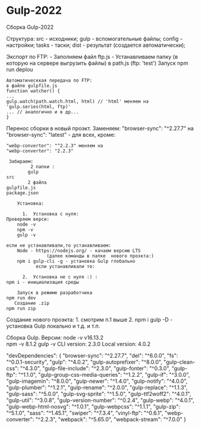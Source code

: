 # Gulp-2022
Сборка Gulp-2022

 Структура:
  src - исходники;
  gulp  - вспомогательные файлы;
      config - настройки;
      tasks - таски;
  dist - результат (создается автоматически);

Экспорт по FTP:
	- Заполняем файл ftp.js
	- Устанавливаем папку (в которую на сервере выгрузить файлы)
 	   в path.js (ftp: 'test')
    Запуск 
	npm run deplou

    Автоматическкая передача по FTP:
	в файле gulpfile.js 
	function watcher() {
	...
	gulp.watch(path.watch.html, html) // 'html' меняем на 'gulp.series(html, ftp)'
	... // аналогично и в др...
	}

Перенос сборки в новый проэкт.
     Заменяем:
	"browser-sync": "^2.27.7" на
	"browser-sync": "latest" - для всех, кроме:

	"webp-converter": "^2.2.3" меняем на
	"webp-converter": "2.2.3"

     Забираем:
             2 папки :
           	gulp
	src
            2 файла
	gulpfile.js
	package.json
    
        Установка:
	
          1.  Установка с нуля:
	Проверяем верси:
		node -v
		npm -v  
		gulp -v

	если не устанавливали,то устанавливаем:
	    Node - https://nodejs.org/ - качаем версию LTS
             	   (далее команды в папке  нового проэкта:)
	    npm i gulp-cli -g - установка Gulp глобально
               если устанавливали то:

          2.  Установка не с нуля :) :
	npm i - инициализация среды	

        Запуск в режиме разработчика
	npm run dev
       Создание .zip
	npm run zip

Создание нового проэкта:
	1. смотрим п.1 выше
	2.  npm i gulp -D      - установка Gulp локально
		и т.д. и т.п.


Сборка Gulp.
    Версии:
	node -v          v16.13.2	
	npm -v           8.1.2
	gulp -v	CLI version: 2.3.0
		Local version: 4.0.2

"devDependencies": {
    "browser-sync": "^2.27.7",
    "del": "^6.0.0",
    "fs": "^0.0.1-security",
    "gulp": "^4.0.2",
    "gulp-autoprefixer": "^8.0.0",
    "gulp-clean-css": "^4.3.0",
    "gulp-file-include": "^2.3.0",
    "gulp-fonter": "^0.3.0",
    "gulp-ftp": "^1.1.0",
    "gulp-group-css-media-queries": "^1.2.2",
    "gulp-if": "^3.0.0",
    "gulp-imagemin": "^8.0.0",
    "gulp-newer": "^1.4.0",
    "gulp-notify": "^4.0.0",
    "gulp-plumber": "^1.2.1",
    "gulp-rename": "^2.0.0",
    "gulp-replace": "^1.1.3",
    "gulp-sass": "^5.0.0",
    "gulp-svg-sprite": "^1.5.0",
    "gulp-ttf2woff2": "^4.0.1",
    "gulp-util": "^3.0.8",
    "gulp-version-number": "^0.2.4",
    "gulp-webp": "^4.0.1",
    "gulp-webp-html-nosvg": "^1.0.1",
    "gulp-webpcss": "^1.1.1",
    "gulp-zip": "^5.1.0",
    "sass": "^1.45.1",
    "swiper": "^7.3.4",
    "vinyl-ftp": "^0.6.1",
    "webp-converter": "^2.2.3",
    "webpack": "^5.65.0",
    "webpack-stream": "^7.0.0"
  }
